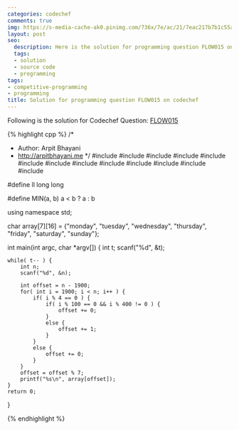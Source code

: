 ```yaml
---
categories: codechef
comments: true
img: https://s-media-cache-ak0.pinimg.com/736x/7e/ac/21/7eac217b7b1c55ab7fd56758e4e181be.jpg
layout: post
seo:
  description: Here is the solution for programming question FLOW015 on codechef
  tags:
  - solution
  - source code
  - programming
tags:
- competitive-programming
- programming
title: Solution for programming question FLOW015 on codechef
---
```


Following is the solution for Codechef Question: [FLOW015](https://www.codechef.com/problems/FLOW015)

{% highlight cpp %}
/*
 *  Author: Arpit Bhayani
 *  http://arpitbhayani.me
 */
#include <cmath>
#include <cstdio>
#include <cstdlib>
#include <climits>
#include <deque>
#include <iostream>
#include <list>
#include <limits>
#include <map>
#include <queue>
#include <set>
#include <stack>
#include <vector>

#define ll long long

#define MIN(a, b) a < b ? a : b

using namespace std;

char array[7][16] = {"monday", "tuesday", "wednesday", "thursday", "friday", "saturday", "sunday"};

int main(int argc, char *argv[]) {
    int t;
    scanf("%d", &t);

    while( t-- ) {
        int n;
        scanf("%d", &n);

        int offset = n - 1900;
        for( int i = 1900; i < n; i++ ) {
            if( i % 4 == 0 ) {
                if( i % 100 == 0 && i % 400 != 0 ) {
                    offset += 0;
                }
                else {
                    offset += 1;
                }
            }
            else {
                offset += 0;
            }
        }
        offset = offset % 7;
        printf("%s\n", array[offset]);
    }
    return 0;
}

{% endhighlight %}
